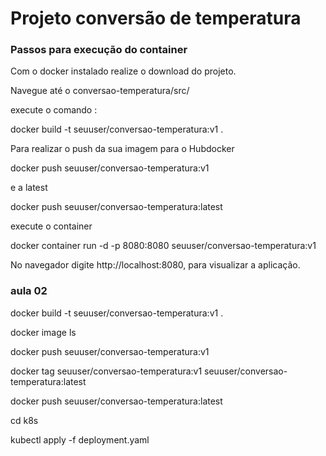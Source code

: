 # Projeto conversão de temperatura

### Passos para execução do container

  Com o docker instalado realize o download do projeto.
  
  Navegue até o conversao-temperatura/src/
  
  execute o comando :
  
  docker  build -t seuuser/conversao-temperatura:v1 .

  Para realizar o push da sua imagem para o Hubdocker
  
  docker push seuuser/conversao-temperatura:v1


  e a latest
  
  docker push seuuser/conversao-temperatura:latest

  execute o container
  
  docker container run -d -p 8080:8080 seuuser/conversao-temperatura:v1
  
  No navegador digite http://localhost:8080, para visualizar a aplicação.

### aula 02 
docker build -t seuuser/conversao-temperatura:v1 .

docker image ls

docker push seuuser/conversao-temperatura:v1

docker tag seuuser/conversao-temperatura:v1 seuuser/conversao-temperatura:latest


docker push seuuser/conversao-temperatura:latest

cd k8s

kubectl apply -f deployment.yaml
